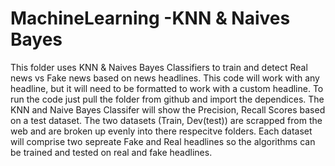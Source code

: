 # MachineLearning -KNN & Naives Bayes

This folder uses KNN & Naives Bayes Classifiers to train and detect Real news vs Fake news based on news headlines.
This code will work with any headline, but it will need to be formatted to work with a custom headline. 
To run the code just pull the folder from github and import the dependices.
The KNN and Naive Bayes Classifer will show the Precision, Recall Scores based on a test dataset. 
The two datasets (Train, Dev(test)) are scrapped from the web and are broken up evenly into there respecitve folders.
Each dataset will comprise two sepreate Fake and Real headlines so the algorithms can be trained and tested on real and fake headlines.
